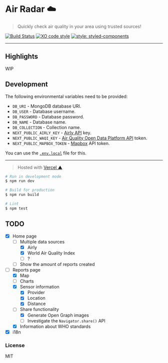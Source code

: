 # Air Radar ☁️

> Quickly check air quality in your area using trusted sources!

[![Build Status](https://travis-ci.org/xxczaki/air-radar.svg?branch=master)](https://travis-ci.org/xxczaki/air-radar)
[![XO code style](https://img.shields.io/badge/code_style-XO-5ed9c7.svg)](https://github.com/xojs/xo)
[![style: styled-components](https://img.shields.io/badge/style-%F0%9F%92%85%20styled--components-orange.svg?colorB=daa357&colorA=db748e)](https://github.com/styled-components/styled-components)

---

## Highlights

WIP

## Development

The following environmental variables need to be provided:

* `DB_URI` - MongoDB database URI.
* `DB_USER` - Database username.
* `DB_PASSWORD` - Database password.
* `DB_NAME` - Database name.
* `DB_COLLECTION` - Collection name.
* `NEXT_PUBLIC_AIRLY_KEY` - [Airly API](https://developer.airly.eu/) key.
* `NEXT_PUBLIC_WAQI_KEY` - [Air Quality Open Data Platform API](https://aqicn.org/api/) token.
* `NEXT_PUBLIC_MAPBOX_TOKEN` - [Mapbox](https://www.mapbox.com/) API token.

You can use the [`.env.local`](https://nextjs.org/docs/basic-features/environment-variables#loading-environment-variables) file for this.

---

> Hosted with [Vercel ▲](https://vercel.com)

```bash
# Run in development mode
$ npm run dev

# Build for production
$ npm run build

# Lint
$ npm test
```

## TODO

- [x] Home page
	- [ ] Multiple data sources
		- [x] Airly
		- [x] World Air Quality Index
		- [ ] ?
	- [ ] Show the amount of reports created
- [ ] Reports page
    - [x] Map
	- [ ] Charts
	- [x] Sensor information
		- [x] Provider
		- [x] Location
		- [x] Distance
	- [ ] Share functionality
    	- [x] Generate Open Graph images
    	- [ ] Investigate the `Navigator.share()` API
	- [x] Information about WHO standards
- [x] i18n

### License

MIT
